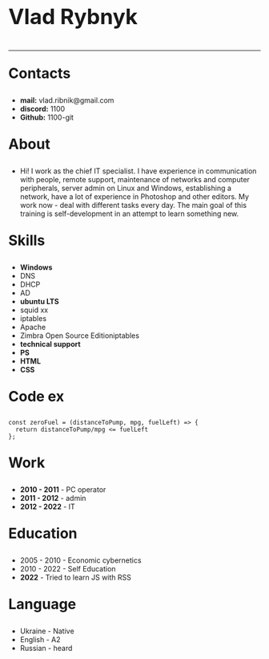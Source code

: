 <html lang="en">
<head>
    <meta charset="UTF-8">
    <meta http-equiv="X-UA-Compatible" content="IE=edge">
    <meta name="viewport" content="width=device-width, initial-scale=1.0">
    <title>1100-git</title>
</head>
<body>
    <p style="font-size:3em"><strong>Vlad Rybnyk</strong></p><hr>
    <p style="font-size:2em"><strong>Contacts</strong></p>
        <ul>
            <li><strong>mail:</strong> vlad.ribnik@gmail.com</li>
            <li><strong>discord:</strong> 1100 </li>
            <li><strong>Github:</strong> 1100-git</li>
        </ul>
    <p style="font-size:2em;"><strong>About</strong></p>
        <ul>
            <li>Hi! I work as the chief IT specialist. I have experience in communication with people, remote support, maintenance of networks and computer peripherals, server admin on Linux and Windows, establishing a network, have a lot of experience in Photoshop and other editors. My work now - deal with different tasks every day. The main goal of this training is self-development in an attempt to learn something new.</li>
        </ul>
    <p style="font-size:2em;"><strong>Skills</strong></p>
        <ul>
            <li><strong>Windows</strong></li>
            <li>DNS</li>
            <li>DHCP</li>
            <li>AD</li>
            <li><strong>ubuntu LTS</strong></li>
            <li>squid xx</li>
            <li>iptables</li>
            <li>Apache</li>
            <li>Zimbra Open Source Editioniptables</li>
            <li><strong>technical support</strong></li>
            <li><strong>PS</strong></li>
            <li><strong>HTML</strong></li>
            <li><strong>CSS</strong></li>
        </ul>
    <p style="font-size:2em;"><strong>Code ex</strong></p>
<code>const zeroFuel = (distanceToPump, mpg, fuelLeft) => {
  return distanceToPump/mpg <= fuelLeft
};</code>
    <p style="font-size:2em;"><strong>Work</strong></p>
     <ul>
            <li><strong>2010 - 2011</strong> - PC operator</li>
            <li><strong>2011 - 2012</strong> - admin</li>
            <li><strong>2012 - 2022</strong> - IT</li>
        </ul>
    <p style="font-size:2em;"><strong>Education</strong></p>
        <ul>
            <li>2005 - 2010 - Economic cybernetics</li>
            <li>2010 - 2022 - Self Education</li>
            <li><strong>2022</strong> - Tried to learn JS with RSS</li>
        </ul>
    <p style="font-size:2em;"><strong>Language</strong></p>
        <ul>
            <li>Ukraine - Native</li>
            <li>English - A2</li>
            <li>Russian - heard</li>
        </ul>
</body>
</html>